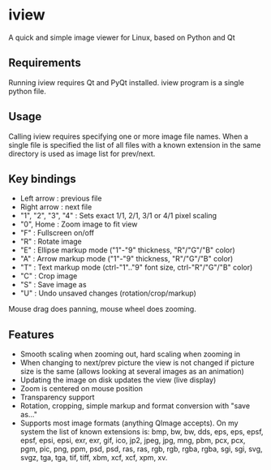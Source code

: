iview
=====
A quick and simple image viewer for Linux, based on Python and Qt

Requirements
------------
Running iview requires Qt and PyQt installed. iview program is a
single python file.

Usage
-----
Calling iview requires specifying one or more image file names.
When a single file is specified the list of all files with a known
extension in the same directory is used as image list for prev/next.

Key bindings
------------
- Left arrow : previous file
- Right arrow : next file
- "1", "2", "3", "4" : Sets exact 1/1, 2/1, 3/1 or 4/1 pixel scaling
- "0", Home : Zoom image to fit view
- "F" : Fullscreen on/off
- "R" : Rotate image
- "E" : Ellipse markup mode ("1"-"9" thickness, "R"/"G"/"B" color)
- "A" : Arrow markup mode ("1"-"9" thickness, "R"/"G"/"B" color)
- "T" : Text markup mode (ctrl-"1".."9" font size, ctrl-"R"/"G"/"B" color)
- "C" : Crop image
- "S" : Save image as
- "U" : Undo unsaved changes (rotation/crop/markup)

Mouse drag does panning, mouse wheel does zooming.

Features
--------
- Smooth scaling when zooming out, hard scaling when zooming in
- When changing to next/prev picture the view is not changed if
  picture size is the same (allows looking at several images as
  an animation)
- Updating the image on disk updates the view (live display)
- Zoom is centered on mouse position
- Transparency support
- Rotation, cropping, simple markup and format conversion
  with "save as..."
- Supports most image formats (anything QImage accepts).
  On my system the list of known extensions is:
  bmp, bw, bw, dds, eps, eps, epsf, epsf, epsi, epsi, exr, exr,
  gif, ico, jp2, jpeg, jpg, mng, pbm, pcx, pcx, pgm, pic, png,
  ppm, psd, psd, ras, ras, rgb, rgb, rgba, rgba, sgi, sgi, svg,
  svgz, tga, tga, tif, tiff, xbm, xcf, xcf, xpm, xv.
